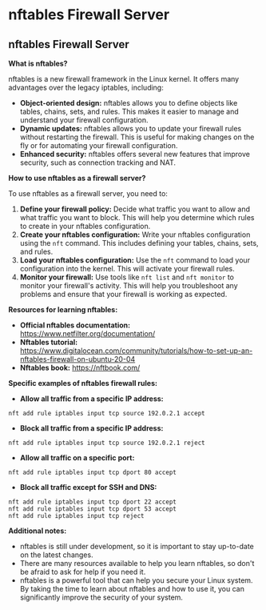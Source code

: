 # nftables Firewall Server
## nftables Firewall Server

**What is nftables?**

nftables is a new firewall framework in the Linux kernel. It offers many advantages over the legacy iptables, including:

* **Object-oriented design:** nftables allows you to define objects like tables, chains, sets, and rules. This makes it easier to manage and understand your firewall configuration.
* **Dynamic updates:** nftables allows you to update your firewall rules without restarting the firewall. This is useful for making changes on the fly or for automating your firewall configuration.
* **Enhanced security:** nftables offers several new features that improve security, such as connection tracking and NAT.

**How to use nftables as a firewall server?**

To use nftables as a firewall server, you need to:

1. **Define your firewall policy:** Decide what traffic you want to allow and what traffic you want to block. This will help you determine which rules to create in your nftables configuration.
2. **Create your nftables configuration:** Write your nftables configuration using the `nft` command. This includes defining your tables, chains, sets, and rules.
3. **Load your nftables configuration:** Use the `nft` command to load your configuration into the kernel. This will activate your firewall rules.
4. **Monitor your firewall:** Use tools like `nft list` and `nft monitor` to monitor your firewall's activity. This will help you troubleshoot any problems and ensure that your firewall is working as expected.

**Resources for learning nftables:**

* **Official nftables documentation:** https://www.netfilter.org/documentation/
* **Nftables tutorial:** https://www.digitalocean.com/community/tutorials/how-to-set-up-an-nftables-firewall-on-ubuntu-20-04
* **Nftables book:** https://nftbook.com/

**Specific examples of nftables firewall rules:**

* **Allow all traffic from a specific IP address:**

```
nft add rule iptables input tcp source 192.0.2.1 accept
```

* **Block all traffic from a specific IP address:**

```
nft add rule iptables input tcp source 192.0.2.1 reject
```

* **Allow all traffic on a specific port:**

```
nft add rule iptables input tcp dport 80 accept
```

* **Block all traffic except for SSH and DNS:**

```
nft add rule iptables input tcp dport 22 accept
nft add rule iptables input tcp dport 53 accept
nft add rule iptables input tcp reject
```

**Additional notes:**

* nftables is still under development, so it is important to stay up-to-date on the latest changes.
* There are many resources available to help you learn nftables, so don't be afraid to ask for help if you need it.
* nftables is a powerful tool that can help you secure your Linux system. By taking the time to learn about nftables and how to use it, you can significantly improve the security of your system.
